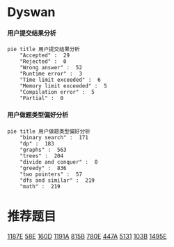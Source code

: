 # Dyswan

<!-- tabs:start -->



#### **用户提交结果分析**

```mermaid
pie title 用户提交结果分析
    "Accepted" :  29
    "Rejected" :  0
    "Wrong answer" :  52
    "Runtime error" :  3
    "Time limit exceeded" :  6
    "Memory limit exceeded" :  5
    "Compilation error" :  5
    "Partial" :  0
```

#### **用户做题类型偏好分析**

```mermaid
pie title 用户做题类型偏好分析
    "binary search" :  171
    "dp" :  183
    "graphs" :  563
    "trees" :  204
    "divide and conquer" :  0
    "greedy" :  836
    "two pointers" :  57
    "dfs and similar" :  219
    "math" :  219
```



<!-- tabs:end -->
# 推荐题目
[1187E](https://codeforces.com/contest/1187/problem/E)
[58E](https://codeforces.com/contest/58/problem/E)
[160D](https://codeforces.com/contest/160/problem/D)
[1191A](https://codeforces.com/contest/1191/problem/A)
[815B](https://codeforces.com/contest/815/problem/B)
[780E](https://codeforces.com/contest/780/problem/E)
[447A](https://codeforces.com/contest/447/problem/A)
[5131](https://codeforces.com/contest/513/problem/1)
[103B](https://codeforces.com/contest/103/problem/B)
[1495E](https://codeforces.com/contest/1495/problem/E)
